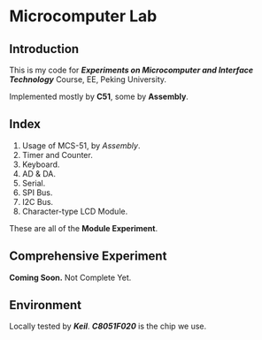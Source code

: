 # Microcomputer Lab

## Introduction
This is my code for ___Experiments on Microcomputer and Interface Technology___ Course, EE, Peking University.

Implemented mostly by __C51__, some by __Assembly__.

## Index
1. Usage of MCS-51, by _Assembly_.
2. Timer and Counter.
3. Keyboard.
4. AD & DA.
5. Serial.
6. SPI Bus.
7. I2C Bus.
8. Character-type LCD Module.

These are all of the __Module Experiment__.

## Comprehensive Experiment
__Coming Soon.__ Not Complete Yet.

## Environment
Locally tested by ___Keil___. ___C8051F020___ is the chip we use.